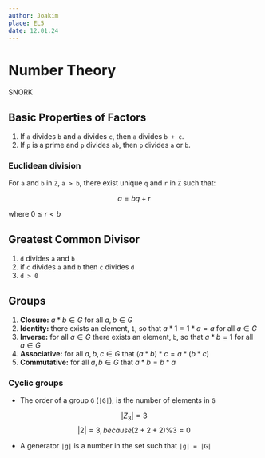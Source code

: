 ```yaml
---
author: Joakim
place: EL5
date: 12.01.24
---
```


# Number Theory

SNORK

## Basic Properties of Factors

1. If `a` divides `b` and `a` divides `c`, then `a` divides `b + c`.
2. If `p` is a prime and `p` divides `ab`, then `p` divides `a` or `b`.

### Euclidean division

For `a` and `b` in `Z`, `a > b`, there exist unique `q` and `r` in `Z` such that:

$$ a = bq + r $$

where $0 \leq r < b$

## Greatest Common Divisor

1. `d` divides `a` and `b`
2. if `c` divides `a` and `b` then `c` divides `d`
3. `d > 0`

## Groups

1. **Closure:** $a * b \in G$ for all $a, b \in G$
2. **Identity:** there exists an element, `1`, so that $a * 1 = 1 * a = a$ for all $a \in G$
3. **Inverse:** for all $a \in G$ there exists an element, `b`, so that $a * b = 1$ for all $a \in G$
4. **Associative:** for all $a, b, c \in G$ that $(a * b) * c = a * (b * c)$
5. **Commutative:** for all $a, b \in G$ that $a * b = b * a$

### Cyclic groups

- The order of a group `G` (`|G|`), is the number of elements in `G`

$$|Z_{3}| = 3$$
$$|2| = 3, because (2 + 2 + 2) \% 3 = 0$$

- A generator `|g|` is a number in the set such that `|g| = |G|`
